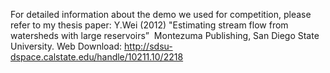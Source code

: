 For detailed information about the demo we used for competition, please refer to my thesis paper:  Y.Wei (2012) "Estimating stream flow from watersheds with large reservoirs”  Montezuma Publishing, San Diego State University. Web Download: http://sdsu-dspace.calstate.edu/handle/10211.10/2218
